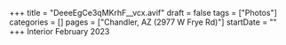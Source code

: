 +++
title = "DeeeEgCe3qMKrhF__vcx.avif"
draft = false
tags = ["Photos"]
categories = []
pages = ["Chandler, AZ (2977 W Frye Rd)"]
startDate = ""
+++
Interior February 2023
